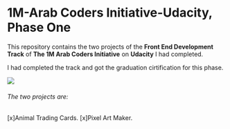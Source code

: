 # 1M-Arab Coders Initiative-Udacity, Phase One

This repository contains the two projects of the **Front End Development Track** of **The 1M Arab Coders Initiative** on **Udacity** I had completed.

I had completed the track and got the graduation cirtification for this phase.

<img src='https://image-private.slidesharecdn.com/3d204d81-ec7a-4038-ad69-be0067787b49-190418213455/95/slide-1-638.jpg?hdnea=acl=/3d204d81-ec7a-4038-ad69-be0067787b49-190418213455/95/slide-1-638.jpg*~exp=1555627953~hmac=705430d8442acc48516ffd098e1df3c62162bd972a6b7828d9ebdab30c142568&cb=1555623299'/>

###### The two projects are: 

[x]Animal Trading Cards.
[x]Pixel Art Maker.



